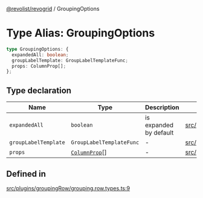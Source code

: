 [@revolist/revogrid](README.md) / GroupingOptions

# Type Alias: GroupingOptions

```ts
type GroupingOptions: {
  expandedAll: boolean;
  groupLabelTemplate: GroupLabelTemplateFunc;
  props: ColumnProp[];
};
```

## Type declaration

| Name | Type | Description | Defined in |
| ------ | ------ | ------ | ------ |
| `expandedAll` | `boolean` | is expanded by default | [src/plugins/groupingRow/grouping.row.types.ts:13](https://github.com/revolist/revogrid/blob/2a9402fdf050fa45d175b041168181a63cd72777/src/plugins/groupingRow/grouping.row.types.ts#L13) |
| `groupLabelTemplate` | `GroupLabelTemplateFunc` | - | [src/plugins/groupingRow/grouping.row.types.ts:15](https://github.com/revolist/revogrid/blob/2a9402fdf050fa45d175b041168181a63cd72777/src/plugins/groupingRow/grouping.row.types.ts#L15) |
| `props` | [`ColumnProp`](TypeAlias.ColumnProp.md)[] | - | [src/plugins/groupingRow/grouping.row.types.ts:11](https://github.com/revolist/revogrid/blob/2a9402fdf050fa45d175b041168181a63cd72777/src/plugins/groupingRow/grouping.row.types.ts#L11) |

## Defined in

[src/plugins/groupingRow/grouping.row.types.ts:9](https://github.com/revolist/revogrid/blob/2a9402fdf050fa45d175b041168181a63cd72777/src/plugins/groupingRow/grouping.row.types.ts#L9)
